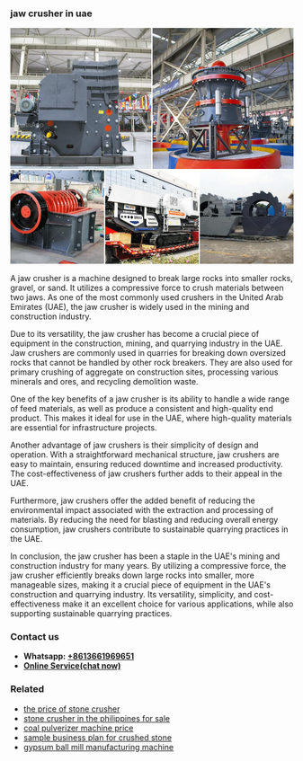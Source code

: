 <h3>jaw crusher in uae</h3><img src='1706773299.jpg' alt=''><p>A jaw crusher is a machine designed to break large rocks into smaller rocks, gravel, or sand. It utilizes a compressive force to crush materials between two jaws. As one of the most commonly used crushers in the United Arab Emirates (UAE), the jaw crusher is widely used in the mining and construction industry.</p><p>Due to its versatility, the jaw crusher has become a crucial piece of equipment in the construction, mining, and quarrying industry in the UAE. Jaw crushers are commonly used in quarries for breaking down oversized rocks that cannot be handled by other rock breakers. They are also used for primary crushing of aggregate on construction sites, processing various minerals and ores, and recycling demolition waste.</p><p>One of the key benefits of a jaw crusher is its ability to handle a wide range of feed materials, as well as produce a consistent and high-quality end product. This makes it ideal for use in the UAE, where high-quality materials are essential for infrastructure projects.</p><p>Another advantage of jaw crushers is their simplicity of design and operation. With a straightforward mechanical structure, jaw crushers are easy to maintain, ensuring reduced downtime and increased productivity. The cost-effectiveness of jaw crushers further adds to their appeal in the UAE.</p><p>Furthermore, jaw crushers offer the added benefit of reducing the environmental impact associated with the extraction and processing of materials. By reducing the need for blasting and reducing overall energy consumption, jaw crushers contribute to sustainable quarrying practices in the UAE.</p><p>In conclusion, the jaw crusher has been a staple in the UAE's mining and construction industry for many years. By utilizing a compressive force, the jaw crusher efficiently breaks down large rocks into smaller, more manageable sizes, making it a crucial piece of equipment in the UAE's construction and quarrying industry. Its versatility, simplicity, and cost-effectiveness make it an excellent choice for various applications, while also supporting sustainable quarrying practices.</p><h3>Contact us</h3><ul><li><strong>Whatsapp:&nbsp;<a href="https://wa.me/8613661969651">+8613661969651</a></strong></li><li><a href="https://swt.shibang-china.com/?git&amp;zhl&amp;jaw crusher in uae"><strong>Online Service(chat now)</strong></a></li></ul><h3>Related</h3><ul><li><a href='the price of stone crusher.md'>the price of stone crusher</a></li><li><a href='stone crusher in the philippines for sale.md'>stone crusher in the philippines for sale</a></li><li><a href='coal pulverizer machine price.md'>coal pulverizer machine price</a></li><li><a href='sample business plan for crushed stone.md'>sample business plan for crushed stone</a></li><li><a href='gypsum ball mill manufacturing machine.md'>gypsum ball mill manufacturing machine</a></li></ul>
